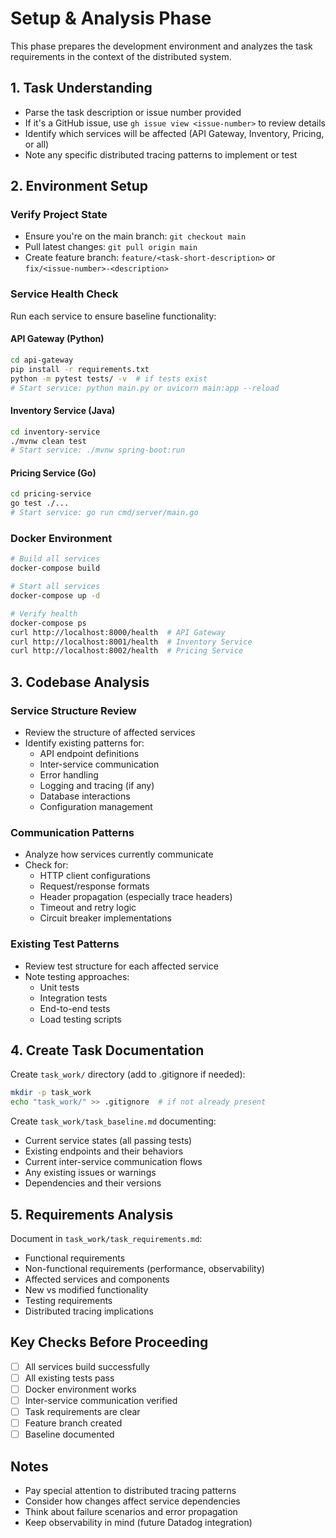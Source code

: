 # Setup & Analysis Phase

This phase prepares the development environment and analyzes the task requirements in the context of the distributed system.

## 1. Task Understanding

- Parse the task description or issue number provided
- If it's a GitHub issue, use `gh issue view <issue-number>` to review details
- Identify which services will be affected (API Gateway, Inventory, Pricing, or all)
- Note any specific distributed tracing patterns to implement or test

## 2. Environment Setup

### Verify Project State
- Ensure you're on the main branch: `git checkout main`
- Pull latest changes: `git pull origin main`
- Create feature branch: `feature/<task-short-description>` or `fix/<issue-number>-<description>`

### Service Health Check
Run each service to ensure baseline functionality:

#### API Gateway (Python)
```bash
cd api-gateway
pip install -r requirements.txt
python -m pytest tests/ -v  # if tests exist
# Start service: python main.py or uvicorn main:app --reload
```

#### Inventory Service (Java)
```bash
cd inventory-service
./mvnw clean test
# Start service: ./mvnw spring-boot:run
```

#### Pricing Service (Go)
```bash
cd pricing-service
go test ./...
# Start service: go run cmd/server/main.go
```

### Docker Environment
```bash
# Build all services
docker-compose build

# Start all services
docker-compose up -d

# Verify health
docker-compose ps
curl http://localhost:8000/health  # API Gateway
curl http://localhost:8001/health  # Inventory Service
curl http://localhost:8002/health  # Pricing Service
```

## 3. Codebase Analysis

### Service Structure Review
- Review the structure of affected services
- Identify existing patterns for:
  - API endpoint definitions
  - Inter-service communication
  - Error handling
  - Logging and tracing (if any)
  - Database interactions
  - Configuration management

### Communication Patterns
- Analyze how services currently communicate
- Check for:
  - HTTP client configurations
  - Request/response formats
  - Header propagation (especially trace headers)
  - Timeout and retry logic
  - Circuit breaker implementations

### Existing Test Patterns
- Review test structure for each affected service
- Note testing approaches:
  - Unit tests
  - Integration tests
  - End-to-end tests
  - Load testing scripts

## 4. Create Task Documentation

Create `task_work/` directory (add to .gitignore if needed):
```bash
mkdir -p task_work
echo "task_work/" >> .gitignore  # if not already present
```

Create `task_work/task_baseline.md` documenting:
- Current service states (all passing tests)
- Existing endpoints and their behaviors
- Current inter-service communication flows
- Any existing issues or warnings
- Dependencies and their versions

## 5. Requirements Analysis

Document in `task_work/task_requirements.md`:
- Functional requirements
- Non-functional requirements (performance, observability)
- Affected services and components
- New vs modified functionality
- Testing requirements
- Distributed tracing implications

## Key Checks Before Proceeding

- [ ] All services build successfully
- [ ] All existing tests pass
- [ ] Docker environment works
- [ ] Inter-service communication verified
- [ ] Task requirements are clear
- [ ] Feature branch created
- [ ] Baseline documented

## Notes

- Pay special attention to distributed tracing patterns
- Consider how changes affect service dependencies
- Think about failure scenarios and error propagation
- Keep observability in mind (future Datadog integration)